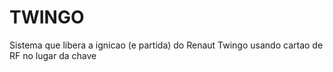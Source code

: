 # TWINGO

Sistema que libera a ignicao (e partida) do Renaut Twingo usando cartao de RF no lugar da chave


